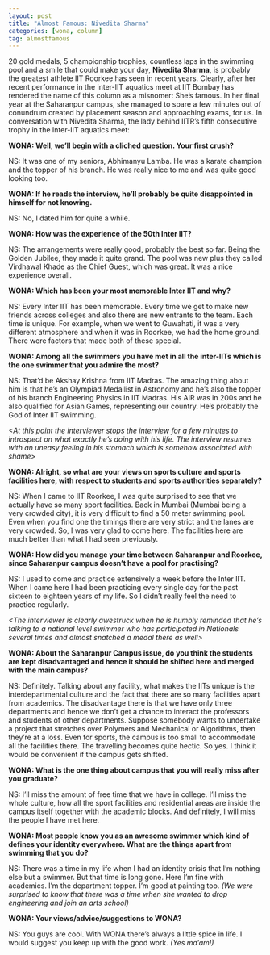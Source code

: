 ```yaml
---
layout: post
title: "Almost Famous: Nivedita Sharma"
categories: [wona, column]
tag: almostfamous
---
```


20 gold medals, 5 championship trophies, countless laps in the swimming pool and a smile that could make your day, **Nivedita Sharma**, is probably the greatest athlete IIT Roorkee has seen in recent years. Clearly, after her recent performance in the inter-IIT aquatics meet at IIT Bombay has rendered the name of this column as a misnomer: She’s famous. In her final year at the Saharanpur campus, she managed to spare a few minutes out of conundrum created by placement season and approaching exams, for us. In conversation with Nivedita Sharma, the lady behind IITR’s fifth consecutive trophy in the Inter-IIT aquatics meet:

**WONA: Well, we’ll begin with a cliched question. Your first crush?**

NS: It was one of my seniors, Abhimanyu Lamba. He was a karate champion and the topper of his branch. He was really nice to me and was quite good looking too. 

**WONA: If he reads the interview, he’ll probably be quite disappointed in himself for not knowing.**

NS: No, I dated him for quite a while. 

**WONA: How was the experience of the 50th Inter IIT?**

NS: The arrangements were really good, probably the best so far. Being the Golden Jubilee, they made it quite grand. The pool was new plus they called Virdhawal Khade as the Chief Guest, which was great. It was a nice experience overall.

**WONA: Which has been your most memorable Inter IIT and why?**

NS: Every Inter IIT has been memorable. Every time we get to make new friends across colleges and also there are new entrants to the team. Each time is unique. For example, when we went to Guwahati, it was a very different atmosphere and when it was in Roorkee, we had the home ground. There were factors that made both of these special.

**WONA: Among all the swimmers you have met in all the inter-IITs which is the one swimmer that you admire the most?**

NS: That’d be Akshay Krishna from IIT Madras. The amazing thing about him is that he’s an Olympiad Medallist in Astronomy and he’s also the topper of his branch Engineering Physics in IIT Madras. His AIR was in 200s and he also qualified for Asian Games, representing our country. He’s probably the God of Inter IIT swimming.

_&lt;At this point the interviewer stops the interview for a few minutes to introspect on what exactly he’s doing with his life. The interview resumes with an uneasy feeling in his stomach which is somehow associated with shame&gt;_

**WONA:  Alright, so what are your views on sports culture and sports facilities here, with respect to students and sports authorities separately?**

NS: When I came to IIT Roorkee, I was quite surprised to see that we actually have so many sport facilities. Back in Mumbai (Mumbai being a very crowded city), it is very difficult to find a 50 meter swimming pool. Even when you find one the timings there are very strict and the lanes are very crowded. So, I was very glad to come here. The facilities here are much better than what I had seen previously.

**WONA: How did you manage your time between Saharanpur and Roorkee, since Saharanpur campus doesn’t have a pool for practising?**

NS: I used to come and practice extensively a week before the Inter IIT. When I came here I had been practicing every single day for the past sixteen to eighteen years of my life. So I didn’t really feel the need to practice regularly.

_&lt;The interviewer is clearly awestruck when he is humbly reminded that he’s talking to a national level swimmer who has participated in Nationals several times and almost snatched a medal there as well&gt;_

**WONA: About the Saharanpur Campus issue, do you think the students are kept disadvantaged and hence it should be shifted here and merged with the main campus?**

NS: Definitely. Talking about any facility, what makes the IITs unique is the interdepartmental culture and the fact that there are so many facilities apart from academics. The disadvantage there is that we have only three departments and hence we don’t get a chance to interact the professors and students of other departments. Suppose somebody wants to undertake a project that stretches over Polymers and Mechanical or Algorithms, then they’re at a loss. Even for sports, the campus is too small to accommodate all the facilities there. The travelling becomes quite hectic. So yes. I think it would be convenient if the campus gets shifted.

**WONA: What is the one thing about campus that you will really miss after you graduate?**

NS: I’ll miss the amount of free time that we have in college. I’ll miss the whole culture, how all the sport facilities and residential areas are inside the campus itself together with the academic blocks. And definitely, I will miss the people I have met here.

**WONA: Most people know you as an awesome swimmer which kind of defines your identity everywhere. What are the things apart from swimming that you do?**

NS: There was a time in my life when I had an identity crisis that I’m nothing else but a swimmer. But that time is long gone. Here I’m fine with academics. I’m the department topper. I’m good at painting too. _(We were surprised to know that there was a time when she wanted to drop engineering and join an arts school)_

**WONA: Your views/advice/suggestions to WONA?**

NS: You guys are cool. With WONA there’s always a little spice in life. I would suggest you keep up with the good work. _(Yes ma’am!)_